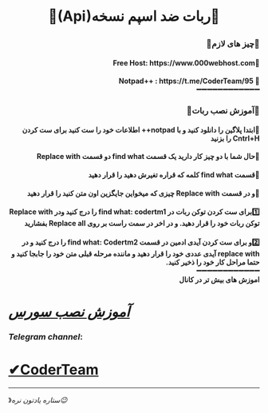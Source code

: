 <h1><p align="center"><stronge>🌟(Api)ربات ضد اسپم نسخه🌟</stronge>
</pre>
<h3 align="right"> <strong>🔻چیز های لازم🔺</strong> 
<h4 dir="rtl">🔹Free Host:  https://www.000webhost.com
<h4 dir="rtl">🔹 Notpad++ : https://t.me/CoderTeam/95
<br>➖➖➖➖➖➖➖➖➖➖➖➖<br>
<h3 align="right"> <strong>🔺آموزش نصب ربات🔻</strong>
<h4 dir="rtl">🔘ابتدا پلاگین را دانلود کنید و با notpad++ اطلاعات خود را ست کنید
برای ست کردن Cntrl+H را بزنید
<h4 dir="rtl">🔘حال شما با دو چیز کار دارید یک قسمت find what دو قسمت Replace with
<h4 dir="rtl">🔘قسمت find what کلمه که قراره تغیرش دهید را قرار دهید
<h4 dir="rtl">🔘و در قسمت Replace with چیزی که میخواین جایگزین اون متن کنید را قرار دهید
<h4 dir="rtl">1️⃣برای ست کردن توکن ربات در find what: codertm1 را درج کنید ودر Replace with توکن ربات خود را قرار دهید. و در اخر در سمت راست بر روی Replace all بفشارید
<h4 dir="rtl">2️⃣و برای ست کردن آیدی ادمین در قسمت find what: Codertm2 را درج کنید و در replace with آیدی عددی خود را قرار دهید و ماننده مرحله قبلی متن خود را جابجا کنید و حتما مراحل کار خود را ذخیر کنید.
<br>➖➖➖➖➖➖➖➖➖➖➖➖<br>
اموزش های بیش تر در کانال

# [_آموزش نصب سورس_](https://telegram.me/CoderTeam)


###  *Telegram channel*:

# [✔CoderTeam](https://telegram.me/CoderTeam)

* * *
》*ستاره یادتون نره😉*

